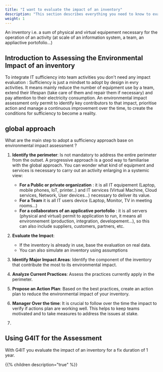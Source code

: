 ```yaml
---
title: "I want to evaluate the impact of an inventory"
description: "This section describes everything you need to know to evaluate the impact of an inventory"
weight: 1
---
```


An inventory i.e. a sum of physical and virtual equipement necessary for the operation of an activity (at scale of an information system, a team, an appliactive portofolio...)

## Introduction to Assessing the Environmental Impact of an inventory

To integrate IT sufficiency into team activities you don't need any impact evaluation : Sufficiency is just a mindset  to adopt by design in evry activities.
It means mainly reduce the number of equipment use by a team, extend their lifespan (take care of them and repair them if necessary) and pay attention to their electricity consumption.
An environmental impact assessment only permit to identify key contributors to that impact, prioritise action and manage a continuous improvement over the time, to create the conditions for sufficiency to become a reality.

## global approach 
What are the main step to adopt a sufficiency approach base on environmental impact assessment ?

1. **Identify the perimeter**:
Is not mandatory to address the entire perimeter from the outset. A progressive approach is a good way to familiarise with the global approach.
You can wonder what kind of equipment and services is necessary to carry out an activity enlarging in a systemic view: 
	- **For a Public or private organization** : it is all IT equipement (Laptop, mobile phones, IoT, printer..) and IT services (Virtual Machine, Cloud services, Network, User devices...)  necessary to deliver its value.
	- **For a Team** it is all IT users device (Laptop, Monitor, TV in meeting rooms...)
	- **For a collaborators of an applicative portofolio** : it is all servers (physical and virtual) permit to application to run, it means all environnement (production, integration, developement...), so this can also include suppliers, customers, partners, etc.
	
2. **Evaluate the Impact**: 
   - If the inventory is already in use, base the evaluation on real data.
   - You can also simulate an inventory using assumptions
   
3. **Identify Major Impact Areas**: Identify the component of the inventory that contribute the most to its environmental impact. 

4. **Analyze Current Practices**: Assess the practices currently apply in the perimeter. 

5. **Propose an Action Plan**:
    Based on the best practices, create an action plan to reduce the environmental impact of your inventory. 

6. **Manager Over the time**:
    It is crucial to follow over the time the impact to verify if actions plan are working well. This helps to keep teams motivated and to take measures to address the issues at stake.
7. 

## Using G4IT for the Assessment

With G4IT you evaluate the impact of an inventory for a fix duration of 1 year.

{{% children description="true" %}}


